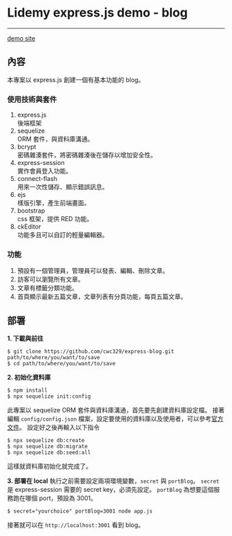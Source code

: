# Lidemy express.js demo - blog
---

[demo site](http://express-blog.cwc329.tw)
## 內容
本專案以 express.js 創建一個有基本功能的 blog。

### 使用技術與套件
1. express.js  
  後端框架
2. sequelize  
  ORM 套件，與資料庫溝通。
3. bcrypt  
  密碼雜湊套件，將密碼雜湊後在儲存以增加安全性。
4. express-session  
  實作會員登入功能。
5. connect-flash  
  用來一次性儲存、顯示錯誤訊息。
6. ejs  
  樣版引擎，產生前端畫面。
7. bootstrap  
  css 框架，提供 RED 功能。
8. ckEditor  
  功能多且可以自訂的輕量編輯器。

### 功能
1. 預設有一個管理員，管理員可以發表、編輯、刪除文章。
2. 訪客可以瀏覽所有文章。
3. 文章有標籤分類功能。
4. 首頁顯示最新五篇文章，文章列表有分頁功能，每頁五篇文章。

## 部署
**1. 下載與前往**
```
$ git clone https://github.com/cwc329/express-blog.git path/to/where/you/want/to/save
$ cd path/to/where/you/want/to/save
```

**2. 初始化資料庫**
```
$ npm install
$ npx sequelize init:config
```
此專案以 sequelize ORM 套件與資料庫溝通，首先要先創建資料庫設定檔。
接著編輯 `config/config.json` 檔案，設定要使用的資料庫以及使用者，可以參考[官方文件](https://sequelize.org/master/manual/migrations.html)。
設定好之後再輸入以下指令
```
$ npx sequelize db:create
$ npx sequelize db:migrate
$ npx sequelize db:seed:all
```
這樣就資料庫初始化就完成了。

**3. 部署在 local**
執行之前需要設定兩項環境變數，`secret` 與 `portBlog`。
`secret` 是 express-session 需要的 secret key，必須先設定。
`portBlog` 為想要這個服務跑在哪個 port，預設為 3001。
```
$ secret="yourchoice" portBlog=3001 node app.js
```

接著就可以在 `http://localhost:3001` 看到 blog。
